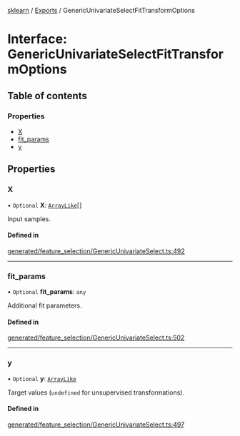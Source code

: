 [sklearn](../readme.md) / [Exports](../modules.md) / GenericUnivariateSelectFitTransformOptions

# Interface: GenericUnivariateSelectFitTransformOptions

## Table of contents

### Properties

- [X](GenericUnivariateSelectFitTransformOptions.md#x)
- [fit\_params](GenericUnivariateSelectFitTransformOptions.md#fit_params)
- [y](GenericUnivariateSelectFitTransformOptions.md#y)

## Properties

### X

• `Optional` **X**: [`ArrayLike`](../modules.md#arraylike)[]

Input samples.

#### Defined in

[generated/feature_selection/GenericUnivariateSelect.ts:492](https://github.com/transitive-bullshit/scikit-learn-ts/blob/367336a/packages/sklearn/src/generated/feature_selection/GenericUnivariateSelect.ts#L492)

___

### fit\_params

• `Optional` **fit\_params**: `any`

Additional fit parameters.

#### Defined in

[generated/feature_selection/GenericUnivariateSelect.ts:502](https://github.com/transitive-bullshit/scikit-learn-ts/blob/367336a/packages/sklearn/src/generated/feature_selection/GenericUnivariateSelect.ts#L502)

___

### y

• `Optional` **y**: [`ArrayLike`](../modules.md#arraylike)

Target values (`undefined` for unsupervised transformations).

#### Defined in

[generated/feature_selection/GenericUnivariateSelect.ts:497](https://github.com/transitive-bullshit/scikit-learn-ts/blob/367336a/packages/sklearn/src/generated/feature_selection/GenericUnivariateSelect.ts#L497)
